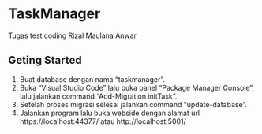 
# TaskManager
 Tugas test coding Rizal Maulana Anwar

 ## Geting Started
 1.	Buat database dengan nama “taskmanager”. 
 2.	Buka “Visual Studio Code” lalu buka panel “Package Manager Console”, lalu jalankan command “Add-Migration initTask”. 
3.	Setelah proses migrasi selesai jalankan command “update-database”.
4.	Jalankan program lalu buka webside dengan alamat url https://localhost:44377/ atau http://localhost:5001/ 